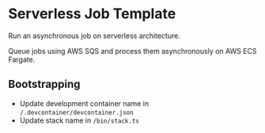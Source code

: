# Serverless Job Template

Run an asynchronous job on serverless architecture.

Queue jobs using AWS SQS and process them asynchronously on AWS ECS Fargate.

## Bootstrapping

- Update development container name in `/.devcontainer/devcontainer.json`
- Update stack name in `/bin/stack.ts`
